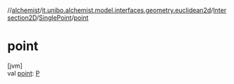 //[alchemist](../../../../index.md)/[it.unibo.alchemist.model.interfaces.geometry.euclidean2d](../../index.md)/[Intersection2D](../index.md)/[SinglePoint](index.md)/[point](point.md)

# point

[jvm]\
val [point](point.md): [P](index.md)
